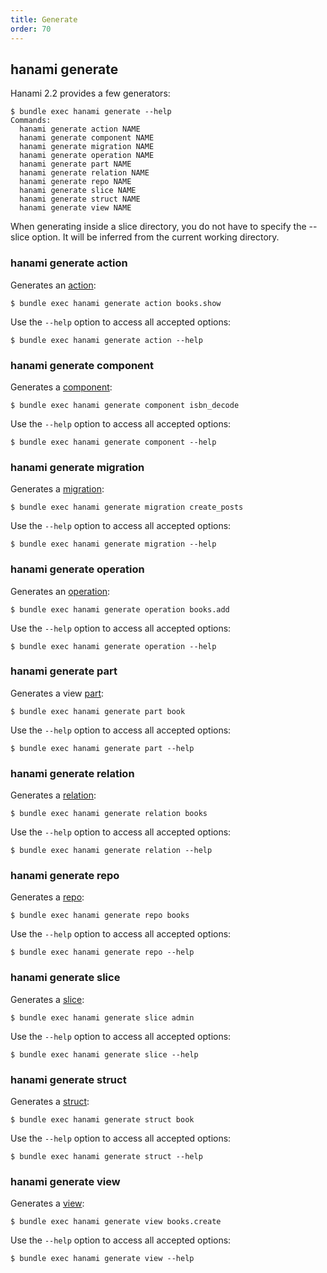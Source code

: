 ```yaml
---
title: Generate
order: 70
---
```


## hanami generate

Hanami 2.2 provides a few generators:

```shell
$ bundle exec hanami generate --help
Commands:
  hanami generate action NAME
  hanami generate component NAME
  hanami generate migration NAME
  hanami generate operation NAME
  hanami generate part NAME
  hanami generate relation NAME
  hanami generate repo NAME
  hanami generate slice NAME
  hanami generate struct NAME
  hanami generate view NAME
```

<p class="notice">
  When generating inside a slice directory, you do not have to specify the --slice option. It will be inferred from the current working directory.
</p>

### hanami generate action

Generates an [action](/v2.2/actions/overview):

```shell
$ bundle exec hanami generate action books.show
```

Use the `--help` option to access all accepted options:

```shell
$ bundle exec hanami generate action --help
```

### hanami generate component

Generates a [component](/v2.2/app/container-and-components/):

```shell
$ bundle exec hanami generate component isbn_decode
```

Use the `--help` option to access all accepted options:

```shell
$ bundle exec hanami generate component --help
```

### hanami generate migration

Generates a [migration](/v2.2/database/migrations/):

```shell
$ bundle exec hanami generate migration create_posts
```

Use the `--help` option to access all accepted options:

```shell
$ bundle exec hanami generate migration --help
```

### hanami generate operation

Generates an [operation](/v2.2/operations/overview/):

```shell
$ bundle exec hanami generate operation books.add
```

Use the `--help` option to access all accepted options:

```shell
$ bundle exec hanami generate operation --help
```

### hanami generate part

Generates a view [part](/v2.2/views/parts/):

```shell
$ bundle exec hanami generate part book
```

Use the `--help` option to access all accepted options:

```shell
$ bundle exec hanami generate part --help
```

### hanami generate relation

Generates a [relation](/v2.2/database/relations/):

```shell
$ bundle exec hanami generate relation books
```

Use the `--help` option to access all accepted options:

```shell
$ bundle exec hanami generate relation --help
```

### hanami generate repo

Generates a [repo](/v2.2/database/overview/#repositories):

```shell
$ bundle exec hanami generate repo books
```

Use the `--help` option to access all accepted options:

```shell
$ bundle exec hanami generate repo --help
```

### hanami generate slice

Generates a [slice](/v2.2/app/slices/):

```shell
$ bundle exec hanami generate slice admin
```

Use the `--help` option to access all accepted options:

```shell
$ bundle exec hanami generate slice --help
```

### hanami generate struct

Generates a [struct](/v2.2/database/overview/#structs):

```shell
$ bundle exec hanami generate struct book
```

Use the `--help` option to access all accepted options:

```shell
$ bundle exec hanami generate struct --help
```

### hanami generate view

Generates a [view](/v2.2/views/overview/):

```shell
$ bundle exec hanami generate view books.create
```

Use the `--help` option to access all accepted options:

```shell
$ bundle exec hanami generate view --help
```
